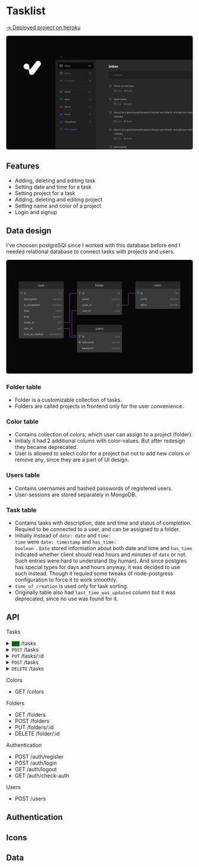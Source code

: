 # Tasklist
[→ Deployed project on heroku](srgprp-tasklist.herokuapp.com/)

![index-screen](./readme-media/Cover.png)

## Features

- Adding, deleting and editing task
- Setting date and time for a task
- Setting project for a task
- Adding, deleting and editing project
- Setting name and color of a project
- Login and signup

## Data design
I've choosen postgreSQl since I worked with this database before end I needed relational database to connect tasks with projects and users.

![DB diagram](./readme-media/DBdiagram.png)

### Folder table

- Folder is a customizable collection of tasks. 
- Folders are called projects in frontend only for the user convenience.

### Color table

- Contains collection of colors, which user can assign to a project (folder).
- Initialy it had 2 additional colums with color-values. But after redesign they became deprecated.
- User is allowed to select color for a project but not to add new colors or remove any, since they are a part of UI design. 

### Users table

- Contains usernames and hashed passwords of registered users.
- User-sessions are stored separately in MongoDB.

### Task table

- Contains tasks with description, date and time and status of completion. Requied to be connected to a user, and can be assigned to a folder.
- Initially instead of <code>date: date</code> and <code>time: time</code> were <code>date: timestamp</code> and <code>has_time: boolean </code>. <code>Date</code> stored information about both date and time and <code>has_time</code> indicated whether client should read hours and minutes of <code>date</code> or not. Such entries were hard to understand (by human). And since postgres has special types for days and hours anyway, it was decided to use such instead. Though it requied some tweaks of node-postgress configuration to force it to work smoothly.
- <code>time_of_creation</code> is used only for task sorting.
- Originally table also had <code>last_time_was_updated</code> column but it was deprecated, since no use was found for it.

## API

Tasks

<style>.green{background-color:green !important;}</style>

<details>
<summary><code class="green">GET</code> /tasks</summary>

##### Request example
```javascript
GET https://tasklist.heroku.com/tasks
```
##### Response example
```javascript
```

</details>

<details>

<summary><code>POST</code> /tasks</summary>


##### Example Request
```javascript
GET https://tasklist.heroku.com/tasks
{
    "description": "REFACTOR first task",
    "date": "2022-08-17",
    "time": "16:00",
    "folder_id": 1
}
```
</details>

<details>
 <summary><code>PUT</code> /tasks/:id</summary>

##### Example Request

```javascript
PUT http://localhost:5000/tasks/110
{
    "description": "To the dentist",
    "date": "2022-02-11",
    "time": "14:00",
    "folder_id": 1
    }
```
</details>

<details>
<summary><code>POST</code> /tasks</summary>


```javascript
// Example Request

POST http://localhost:5000/tasks
{
    "description": "REFACTOR first task",
    "date": "2022-08-17",
    "time": "16:00",
    "folder_id": 1
}
```
</details>

<details>
<summary><code>DELETE</code> /tasks</summary>
Example Request
    
    DELETE http://localhost:5000/tasks/120
</details>


Colors
- GET /colors

Folders
- GET /folders
- POST /folders
- PUT /folders/:id
- DELETE /folder/:id

Authentication
- POST /auth/register
- POST /auth/login
- GET /auth/logout
- GET /auth/check-auth

Users
- POST /users

## Authentication

## Icons

## Data